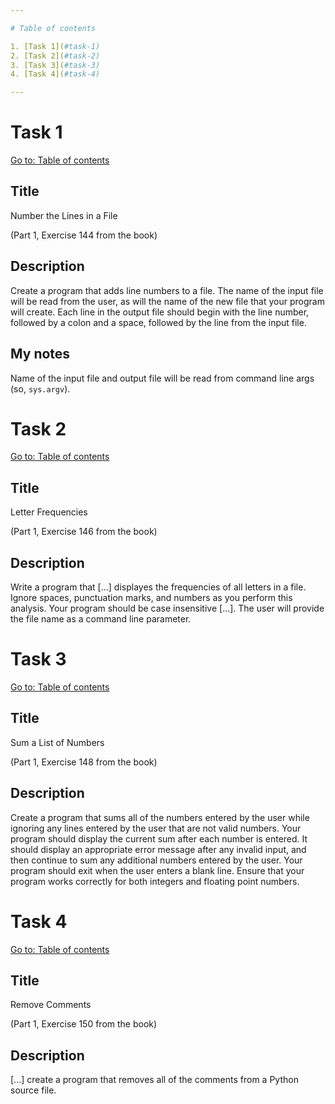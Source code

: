 ```yaml
---

# Table of contents

1. [Task 1](#task-1)
2. [Task 2](#task-2)
3. [Task 3](#task-3)
4. [Task 4](#task-4)

---
```


# Task 1

[Go to: Table of contents](#table-of-contents)

## Title

Number the Lines in a File

(Part 1, Exercise 144 from the book)

## Description

Create a program that adds line numbers to a file. The name of the input file will be read from the user, as will the name of the new file that your program will create. Each line in the output file should begin with the line number, followed by a colon and a space, followed by the line from the input file.

## My notes

Name of the input file and output file will be read from command line args (so, `sys.argv`).

# Task 2

[Go to: Table of contents](#table-of-contents)

## Title

Letter Frequencies

(Part 1, Exercise 146 from the book)

## Description

Write a program that [...] displayes the frequencies of all letters in a file. Ignore spaces, punctuation marks, and numbers as you perform this analysis. Your program should be case insensitive [...]. The user will provide the file name as a command line parameter.

# Task 3

[Go to: Table of contents](#table-of-contents)

## Title

Sum a List of Numbers

(Part 1, Exercise 148 from the book)

## Description

Create a program that sums all of the numbers entered by the user while ignoring any lines entered by the user that are not valid numbers. Your program should display the current sum after each number is entered. It should display an appropriate error message after any invalid input, and then continue to sum any additional numbers entered by the user. Your program should exit when the user enters a blank line. Ensure that your program works correctly for both integers and floating point numbers.

# Task 4

[Go to: Table of contents](#table-of-contents)

## Title

Remove Comments

(Part 1, Exercise 150 from the book)

## Description

[...] create a program that removes all of the comments from a Python source file.
